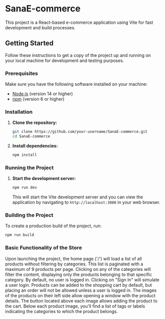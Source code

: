 # SanaE-commerce

This project is a React-based e-commerce application using Vite for fast development and build processes.

## Getting Started

Follow these instructions to get a copy of the project up and running on your local machine for development and testing purposes.

### Prerequisites

Make sure you have the following software installed on your machine:

- [Node.js](https://nodejs.org/) (version 14 or higher)
- [npm](https://www.npmjs.com/) (version 6 or higher)

### Installation

1. **Clone the repository:**

    ```sh
    git clone https://github.com/your-username/SanaE-commerce.git
    cd SanaE-commerce
    ```

2. **Install dependencies:**

    ```sh
    npm install
    ```

### Running the Project

1. **Start the development server:**

    ```sh
    npm run dev
    ```

    This will start the Vite development server and you can view the application by navigating to `http://localhost:3000` in your web browser.

### Building the Project

To create a production build of the project, run:

```sh
npm run build
 ```

### Basic Functionality of the Store

Upon launching the project, the home page ('/') will load a list of all products without filtering by categories. This list is paginated with a maximum of 9 products per page.
Clicking on any of the categories will filter the content, displaying only the products belonging to that specific category.
By default, no user is logged in. Clicking on "Sign In" will simulate a user login.
Products can be added to the shopping cart by default, but placing an order will not be allowed unless a user is logged in.
The images of the products on their left side allow opening a window with the product details.
The button located above each image allows adding the product to the cart.
Below each product image, you'll find a list of tags or labels indicating the categories to which the product belongs.